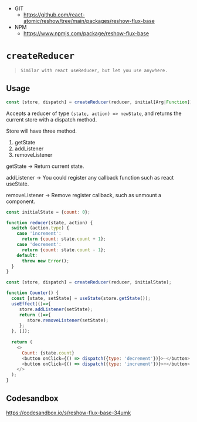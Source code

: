 
* GIT
   * https://github.com/react-atomic/reshow/tree/main/packages/reshow-flux-base
* NPM
   * https://www.npmjs.com/package/reshow-flux-base


# `createReducer`


> `
> Similar with react useReducer, but let you use anywhere.
> `


## Usage

```js
const [store, dispatch] = createReducer(reducer, initial[Arg|Function]);
```

Accepts a reducer of type `(state, action) => newState`, and returns the current store with a dispatch method.

Store will have three method.
1. getState
1. addListener
1. removeListener

getState -> Return current state.

addListener -> You could register any callback function such as react useState.

removeListener -> Remove register callback, such as unmount a component.

```js
const initialState = {count: 0};

function reducer(state, action) {
  switch (action.type) {
    case 'increment':
      return {count: state.count + 1};
    case 'decrement':
      return {count: state.count - 1};
    default:
      throw new Error();
  }
}

const [store, dispatch] = createReducer(reducer, initialState);

function Counter() {
  const [state, setState] = useState(store.getState());
  useEffect(()=>{
     store.addListener(setState);
     return ()=>{
        store.removeListener(setState);
     };
  }, []);
  
  return (
    <>
      Count: {state.count}
      <button onClick={() => dispatch({type: 'decrement'})}>-</button>
      <button onClick={() => dispatch({type: 'increment'})}>+</button>
    </>
  );
}
```

## Codesandbox
https://codesandbox.io/s/reshow-flux-base-34umk

